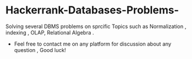 # Hackerrank-Databases-Problems-
Solving several DBMS problems on sprcific Topics such as Normalization , indexing , OLAP, Relational Algebra .
- Feel free to contact me on any platform for discussion about any question , Good luck!
